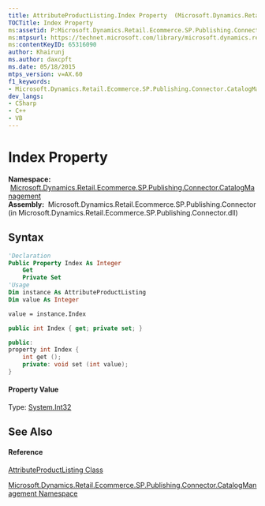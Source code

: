 ```yaml
---
title: AttributeProductListing.Index Property  (Microsoft.Dynamics.Retail.Ecommerce.SP.Publishing.Connector.CatalogManagement)
TOCTitle: Index Property
ms:assetid: P:Microsoft.Dynamics.Retail.Ecommerce.SP.Publishing.Connector.CatalogManagement.AttributeProductListing.Index
ms:mtpsurl: https://technet.microsoft.com/library/microsoft.dynamics.retail.ecommerce.sp.publishing.connector.catalogmanagement.attributeproductlisting.index(v=AX.60)
ms:contentKeyID: 65316090
author: Khairunj
ms.author: daxcpft
ms.date: 05/18/2015
mtps_version: v=AX.60
f1_keywords:
- Microsoft.Dynamics.Retail.Ecommerce.SP.Publishing.Connector.CatalogManagement.AttributeProductListing.Index
dev_langs:
- CSharp
- C++
- VB
---
```


# Index Property

**Namespace:**  [Microsoft.Dynamics.Retail.Ecommerce.SP.Publishing.Connector.CatalogManagement](microsoft-dynamics-retail-ecommerce-sp-publishing-connector-catalogmanagement-namespace.md)  
**Assembly:**  Microsoft.Dynamics.Retail.Ecommerce.SP.Publishing.Connector (in Microsoft.Dynamics.Retail.Ecommerce.SP.Publishing.Connector.dll)

## Syntax

``` vb
'Declaration
Public Property Index As Integer
    Get
    Private Set
'Usage
Dim instance As AttributeProductListing
Dim value As Integer

value = instance.Index
```

``` csharp
public int Index { get; private set; }
```

``` c++
public:
property int Index {
    int get ();
    private: void set (int value);
}
```

#### Property Value

Type: [System.Int32](https://technet.microsoft.com/library/td2s409d\(v=ax.60\))  

## See Also

#### Reference

[AttributeProductListing Class](attributeproductlisting-class-microsoft-dynamics-retail-ecommerce-sp-publishing-connector-catalogmanagement.md)

[Microsoft.Dynamics.Retail.Ecommerce.SP.Publishing.Connector.CatalogManagement Namespace](microsoft-dynamics-retail-ecommerce-sp-publishing-connector-catalogmanagement-namespace.md)

